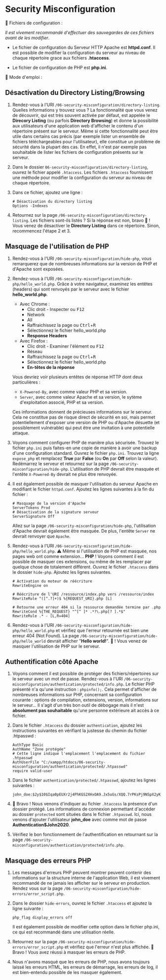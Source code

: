 # Security Misconfiguration

:wrench: Fichiers de configuration :

_Il est vivement recommandé d'effectuer des sauvegardes de ces fichiers avant de les modifier_.

- Le fichier de configuration du Serveur HTTP Apache est **httpd.conf**. Il est possible de modifier la configuration du serveur au niveau de chaque répertoire grace aux fichiers **.htaccess**.

- Le fichier de configuration de PHP est **php.ini**.

:bookmark_tabs: Mode d'emploi :

## Désactivation du Directory Listing/Browsing

1. Rendez-vous à l'URI `/06-security-misconfiguration/directory-listing`. Quelles informations y trouvez vous ? La fonctionnalité que vous venez de découvrir, qui est très souvent activée par défaut, est appelée le **Direcory Listing** (ou parfois **Directory Browsing**) et donne la possibilité aux utilisateurs d'une application web d'afficher le contenu d'un répertoire présent sur le serveur. Même si cette fonctionnalité peut être utile dans certains cas précis (par exemple lister un ensemble de fichiers téléchargeables pour l'utilisateur), elle constitue un problème de sécurité dans la plupart des cas. En effet, il n'est par exemple pas souhaitable de lister les fichiers de configuration présents sur le serveur.

2. Dans le dossier `06-security-misconfiguration/directory-listing`, ouvrez le fichier appelé `.htaccess`. Les fichiers `.htaccess` fournissent une méthode pour modifier la configuration du serveur au niveau de chaque répertoire.

3. Dans ce fichier, ajoutez une ligne :

   ```
   # Désactivation du directory listing
   Options -Indexes
   ```

4. Retournez sur la page `/06-security-misconfiguration/directory-listing`. Les fichiers sont-ils listés ? Si la réponse est non, bravo :tada: ! Vous venez de désactiver le **Directory Listing** dans ce répertoire. Sinon, recommencez l'étape 2 et 3.

## Masquage de l'utilisation de PHP

1. Rendez-vous à l'URI `/06-security-misconfiguration/hide-php`, vous remarquerez que de nombreuses informations sur la version de PHP et d'Apache sont exposées.

2. Rendez-vous à l'URI `/06-security-misconfiguration/hide-php/hello_world.php`. Grâce à votre navigateur, examinez les entêtes (headers) qui sont renvoyés par le serveur avec le fichier **hello_world.php**.

   - Avec Chrome :
     - Clic droit - Inspecter ou <kbd>F12</kbd>
     - Network
     - All
     - Raffraichissez la page ou <kbd>Ctrl</kbd>+<kbd>R</kbd>
     - Sélectionnez le fichier hello_world.php
     - **Response Headers**
   - Avec Firefox :
     - Clic droit - Examiner l'élément ou <kbd>F12</kbd>
     - Réseau
     - Raffraichissez la page ou <kbd>Ctrl</kbd>+<kbd>R</kbd>
     - Sélectionnez le fichier hello_world.php
     - **En-têtes de la réponse**

   Vous devriez voir plusieurs entêtes de réponse HTTP dont deux particulières :

   - `X-Powered-By`, avec comme valeur PHP et sa version.
   - `Server`, avec comme valeur Apache et sa version, le sytème d'exploitation associé, PHP et sa version.

   Ces informations donnent de précieuses informations sur le serveur. Cela ne constitue pas de risque direct de sécurité en soi, mais permet potentiellement d'exposer une version de PHP ou d'Apache désuette (et possiblement vulnérable) qui peut être une invitation à une potentielle attaque.

3. Voyons comment configurer PHP de manière plus sécurisée. Trouvez le fichier `php.ini` puis faites-en une copie de manière à avoir une backup d'une configuration standard. Ouvrez le fichier `php.ini`. Trouvez la ligne `expose_php` et remplacez **True** par **False** (ou **On** par **Off** selon la valeur). Redémarrez le serveur et retournez sur la page `/06-security-misconfiguration/hide-php`. L'utilisation de PHP devrait être masquée et l'entête `X-Powered-By` devrait ne plus être renvoyée.

4. Il est également possible de masquer l'utilisation du serveur Apache en modifiant le fichier `httpd.conf`. Ajoutez les lignes suivantes à la fin du fichier :

   ```
   # Masquage de la version d'Apache
   ServerTokens Prod
   # Désactivation de la signature serveur
   ServerSignature Off
   ```

   Allez sur la page `/06-security-misconfiguration/hide-php`, l'utilisation d'Apache devrait également être masquée. De plus, l'entête `Server` ne devrait renvoyer que `Apache`.

5. Rendez-vous à l'URI `/06-security-misconfiguration/hide-php/hello_world.php`. :warning: Même si l'utilisation de PHP est masquée, nos pages web ont comme extension... **PHP** ! Voyons comment il est possible de masquer ces extensions, ou même de les remplacer par quelque chose de totalement différent. Ouvrez le fichier `.htaccess` dans le dossier `hide-php`. Ajoutez les lignes suivantes.

   ```
   # Activation du moteur de réécriture
   RewriteEngine on

   # Réécriture de l'URI /ressource/index.php vers /ressource/index
   RewriteRule ^([^.?]+)$ %{REQUEST_URI}.php [L]

   # Retourne une erreur 404 si la ressource demandée termine par .php
   RewriteCond %{THE_REQUEST} "^[^ ]* .*?\.php[? ].*$"
   RewriteRule .* - [L,R=404]
   ```

6. Rendez-vous à l'URI `/06-security-misconfiguration/hide-php/hello_world.php` et vérifiez que l'erreur retournée est bien une erreur 404 (Not Found). La page `/06-security-misconfiguration/hide-php/hello_world` devrait afficher "**Hello world!**". :tada: ! Vous venez de masquer l'utilisation de PHP sur le serveur.

## Authentification côté Apache

1. Voyons comment il est possible de protéger des fichiers/répertoires sur le serveur avec un mot de passe. Rendez-vous à l'URI `/06-security-misconfiguration/authentication/protected/info.php`. Le fichier PHP présenté n'a qu'une instruction : `phpinfo();`. Cela permet d'afficher de nombreuses informations sur PHP, concernant sa configuration courante : options de compilation, extensions, version, informations sur le serveur... Il s'agit d'un très bon outil de débogage mais il n'est **absolument pas souhaitable** qu'une personne extérieure ait accès à ce fichier.

2. Dans le fichier `.htaccess` du dossier `authentication`, ajoutez les instructions suivantes en vérifiant la justesse du chemin du fichier .htpasswd :

   ```
   AuthType Basic
   AuthName "Zone protégée"
   # Cette ligne indique l'emplacement l'emplacement du fichier .htpasswd
   AuthUserFile "C:/xampp/htdocs/06-security-misconfiguration/authentication/protected/.htpasswd"
   require valid-user
   ```

3. Dans le fichier `authentication/protected/.htpasswd`, ajoutez les lignes suivantes :

   ```
   john_doe:$2y$10$Iqa0pEUXr2j4PhKGS2XHxOA9.Jx5uGs/XQQ.7rPKsPj9NSpX2yKKa
   ```

4. :tada: Bravo ! Nous venons d'indiquer au fichier `.htaccess` la présence d'un dossier protégé. Les informations de connexion permettant d'accéder au dossier `protected` sont situées dans le fichier `.htpasswd`. Ici, nous venons d'ajouter l'utilisateur **john_doe** avec comme mot de passe **Authentication\$John2020**.

5. Vérifiez le bon fonctionnement de l'authentification en retournant sur la page `/06-security-misconfiguration/authentication/protected/info.php`.

## Masquage des erreurs PHP

1. Les messages d'erreurs PHP peuvent montrer peuvent contenir des informations sur la structure interne de l'application Web, il est vivement recommandé de ne jamais les afficher sur le serveur en production. Rendez vous sur la page `/06-security-misconfiguration/hide-errors/error_script.php`.

2. Dans le dossier `hide-errors`, ouvrez le fichier `.htaccess` et ajoutez la ligne suivante :

   ```
   php_flag display_errors off
   ```

   Il est également possible de modifier cette option dans le fichier php.ini, ce qui est recommandé dans une utilisation réelle.

3. Retournez sur la page `/06-security-misconfiguration/hide-errors/error_script.php` et vérifiez que l'erreur n'est plus affichée. :tada: Bravo ! Vous avez réussi à masquer les erreurs de PHP.

4. Nous n'avons masqué que les erreurs de PHP, nous avons toujours laissé les erreurs HTML, les erreurs de démarrage, les erreurs de log, il est bien-entendu possible de les masquer également.
